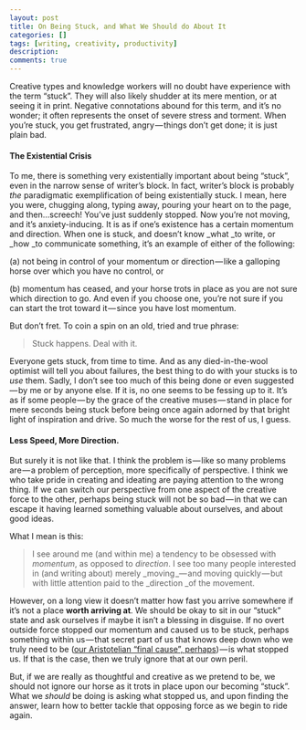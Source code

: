 ```yaml
---
layout: post
title: On Being Stuck, and What We Should do About It
categories: []
tags: [writing, creativity, productivity]
description: 
comments: true
---
```




Creative types and knowledge workers will no doubt have experience with the term “stuck”. They will also likely shudder at its mere mention, or at seeing it in print. Negative connotations abound for this term, and it’s no wonder; it often represents the onset of severe stress and torment. When you’re stuck, you get frustrated, angry — things don’t get done; it is just plain bad.

#### The Existential Crisis

To me, there is something very existentially important about being “stuck”, even in the narrow sense of writer’s block. In fact, writer’s block is probably _the_ paradigmatic exemplification of being existentially stuck. I mean, here you were, chugging along, typing away, pouring your heart on to the page, and then…screech! You’ve just suddenly stopped. Now you’re not moving, and it’s anxiety-inducing. It is as if one’s existence has a certain momentum and direction. When one is stuck, and doesn’t know _what _to write, or _how _to communicate something, it’s an example of either of the following:

(a) not being in control of your momentum or direction — like a galloping horse over which you have no control, or

(b) momentum has ceased, and your horse trots in place as you are not sure which direction to go. And even if you choose one, you’re not sure if you can start the trot toward it — since you have lost momentum.

But don’t fret. To coin a spin on an old, tried and true phrase:

> Stuck happens. Deal with it.

Everyone gets stuck, from time to time. And as any died-in-the-wool optimist will tell you about failures, the best thing to do with your stucks is to _use_ them. Sadly, I don’t see too much of this being done or even suggested — by me or by anyone else. If it is, no one seems to be fessing up to it. It’s as if some people — by the grace of the creative muses — stand in place for mere seconds being stuck before being once again adorned by that bright light of inspiration and drive. So much the worse for the rest of us, I guess.

#### Less Speed, More Direction.

But surely it is not like that. I think the problem is — like so many problems are — a problem of perception, more specifically of perspective. I think we who take pride in creating and ideating are paying attention to the wrong thing. If we can switch our perspective from one aspect of the creative force to the other, perhaps being stuck will not be so bad — in that we can escape it having learned something valuable about ourselves, and about good ideas.

What I mean is this:

> I see around me (and within me) a tendency to be obsessed with _momentum_, as opposed to _direction_. I see too many people interested in (and writing about) merely _moving _— and moving quickly — but with little attention paid to the _direction _of the movement.

However, on a long view it doesn’t matter how fast you arrive somewhere if it’s not a place **worth arriving at**. We should be okay to sit in our “stuck” state and ask ourselves if maybe it isn’t a blessing in disguise. If no overt outside force stopped our momentum and caused us to be stuck, perhaps something within us — that secret part of us that knows deep down who we truly need to be ([our Aristotelian “final cause”, perhaps][1]) — is what stopped us. If that is the case, then we truly ignore that at our own peril.

   [1]: http://wiki.43folders.com/index.php/Happiness

But, if we are really as thoughtful and creative as we pretend to be, we should not ignore our horse as it trots in place upon our becoming “stuck”. What we _should_ be doing is asking what stopped us, and upon finding the answer, learn how to better tackle that opposing force as we begin to ride again.

